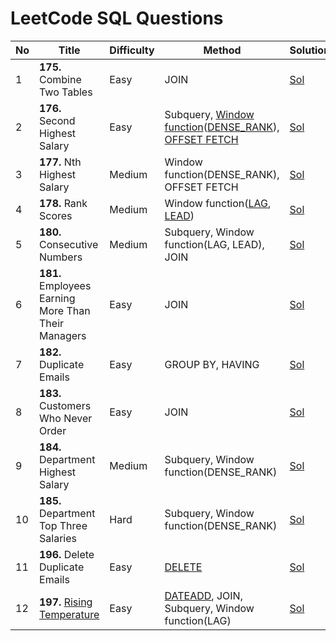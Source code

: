 # LeetCode SQL Questions

| No | Title                      | Difficulty | Method                                  | Solution |
|----|----------------------------|------------|-----------------------------------------|----------|
| 1  | __175.__ Combine Two Tables    | Easy       | JOIN                                    |[Sol](175-Combine-Two-Tables.sql)      |
| 2  | __176.__ Second Highest Salary | Easy       | Subquery, [Window function](https://www.sqlservertutorial.net/sql-server-window-functions/)([DENSE_RANK](https://www.sqlservertutorial.net/sql-server-window-functions/sql-server-dense_rank-function/)), [OFFSET FETCH](https://www.sqlservertutorial.net/sql-server-basics/sql-server-offset-fetch/) |[Sol](176-Second-Highest-Salary.sql)           |
| 3  | __177.__ Nth Highest Salary    | Medium     | Window function(DENSE_RANK), OFFSET FETCH          |[Sol](177-Nth-Highest-Salary.sql)          |
| 4  | __178.__ Rank Scores           | Medium     | Window function([LAG](https://www.sqlservertutorial.net/sql-server-window-functions/sql-server-lag-function/), [LEAD](https://www.sqlservertutorial.net/sql-server-window-functions/sql-server-lead-function/))                         |[Sol](178-Rank-Scores.sql)          |
| 5  | __180.__ Consecutive Numbers   | Medium     | Subquery, Window function(LAG, LEAD), JOIN         |[Sol](180-Consecutive-Numbers.sql)          |
| 6  | __181.__ Employees Earning More Than Their Managers | Easy | JOIN |[Sol](181-Employees-Earning-More-Than-Their-Managers.sql)|
| 7  | __182.__ Duplicate Emails      | Easy    | GROUP BY, HAVING         |[Sol](182-Duplicate-Emails.sql)          |
| 8  | __183.__ Customers Who Never Order | Easy    | JOIN                |[Sol](183-Customers-Who-Never-Order.sql) |
| 9  | __184.__ Department Highest Salary | Medium  | Subquery, Window function(DENSE_RANK)              |[Sol](184-Department-Highest-Salary.sql) |
| 10  | __185.__ Department Top Three Salaries| Hard    | Subquery, Window function(DENSE_RANK)           |[Sol](185-Department-Top-Three-Salaries.sql) |
| 11  | __196.__ Delete Duplicate Emails| Easy    | [DELETE](https://www.sqlservertutorial.net/sql-server-basics/sql-server-delete/)           |[Sol](196-Delete-Duplicate-Emails.sql) |
| 12  | __197.__ [Rising Temperature](https://leetcode.com/problems/rising-temperature/)| Easy    | [DATEADD](https://www.w3schools.com/sql/func_sqlserver_dateadd.asp), JOIN, Subquery, Window function(LAG)          |[Sol](196-Delete-Duplicate-Emails.sql) |

